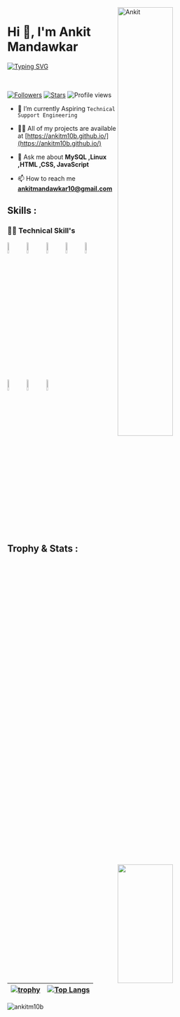 <img width=50% align=right  title="Ankit"  src="https://capsule-render.vercel.app/api?type=waving&color=gradient&customColorList=6,11,20&height=150&section=header&text=🔰&fontSize=40&fontColor=fff&animation=twinkling&fontAlignY=32"/>
<h1>Hi 👋, I'm Ankit Mandawkar</h1>
<p>
<a href="https://git.io/typing-svg"><img src="https://readme-typing-svg.demolab.com?font=Fira+Code&size=24&duration=4000&pause=1000&color=F70000&background=FFFFFF00&width=700&height=51&lines=Technical+Support+Engineer" alt="Typing SVG" /></a>
</p>

<div>

 <img src="https://media4.giphy.com/media/qgQUggAC3Pfv687qPC/giphy.gif"  width = "50%" height= "270" align = "right"> 
 
</br> </br>
 [![Followers](https://img.shields.io/github/followers/ankitm10b)](#)
 [![Stars](https://img.shields.io/github/stars/ankitm10b?label=Profile%20Stars&logo=Profile%20stars&logoColor=b)](#) 
![Profile views](https://gpvc.arturio.dev/ankitm10b)
- 💎 I’m currently Aspiring `Technical Support Engineering`

- 👨‍💻 All of my projects are available at [https://ankitm10b.github.io/](https://ankitm10b.github.io/)

- 💬 Ask me about **MySQL ,Linux ,HTML ,CSS, JavaScript**

- 📫 How to reach me **ankitmandawkar10@gmail.com**

 ## Skills : 

 ### 👨‍💻 Technical Skill's

<code><a href="#"><img width="8%" src="https://cdn-icons-png.flaticon.com/128/518/518713.png"></a></code> 
<code><a href="#"><img width="8%" src="https://cdn-icons-png.flaticon.com/128/2172/2172894.png"></a></code>
<code><a href="#"><img width="8%" src="https://cdn-icons-png.flaticon.com/128/5968/5968267.png"></a></code>
<code><a href="#"><img width="8%" src="https://cdn-icons-png.flaticon.com/128/5968/5968242.png"></a></code>
<code><a href="#"><img width="8%" src="https://cdn-icons-png.flaticon.com/128/1199/1199124.png"></a></code>
<code><a href="#"><img width="8%" src="https://cdn-icons-png.flaticon.com/128/2772/2772128.png"></a></code>
<code><a href="#"><img width="8%" src="https://cdn-icons-png.flaticon.com/128/4870/4870906.png"></a></code>
<code><a href="#"><img width="8%" src="https://cdn-icons-png.flaticon.com/128/3344/3344227.png"></a></code>

</br>



<!-- -------------------------------------------------------------   Trophy and Stats  ------------------------------------------------------------------------- -->

## Trophy & Stats :

| [![trophy](https://github-profile-trophy.vercel.app/?username=ankitm10b)](https://github.com/ryo-ma/github-profile-trophy) | [![Top Langs](https://github-readme-stats.vercel.app/api/top-langs/?username=ankitm10b&layout=compact)](https://github.com/ankitm10b/github-readme-stats) |
| :---: | :---: |


<p><img align="center" src="https://github-readme-streak-stats.herokuapp.com/?user=ankitm10b&" alt="ankitm10b" /></p>
